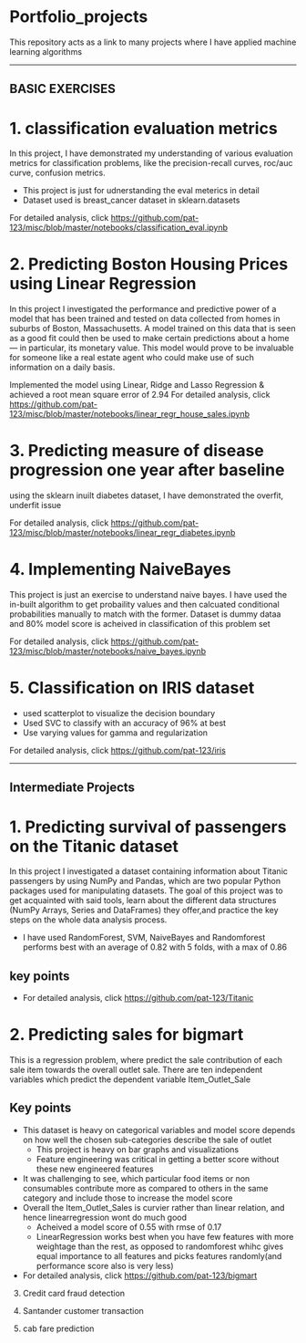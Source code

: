 # Portfolio_projects
This repository acts as a link to many projects where I have applied machine learning algorithms

----------------------------------------------------
BASIC EXERCISES
---------------------------------------------------
# 1. classification evaluation metrics

In this project, I have demonstrated my understanding of various evaluation metrics for classification problems, like the precision-recall curves, roc/auc curve, confusion metrics.
- This project is just for udnerstanding the eval meterics in detail
- Dataset used is breast_cancer dataset in sklearn.datasets

For detailed analysis, click https://github.com/pat-123/misc/blob/master/notebooks/classification_eval.ipynb

# 2. Predicting Boston Housing Prices using Linear Regression

In this project I investigated the performance and predictive power of a model that has been trained and tested on data collected from homes in suburbs of Boston, Massachusetts. A model trained on this data that is seen as a good fit could then be used to make certain predictions about a home — in particular, its monetary value. This model would prove to be invaluable for someone like a real estate agent who could make use of such information on a daily basis.

Implemented the model using Linear, Ridge and Lasso Regression & achieved a root mean square error of 2.94
For detailed analysis, click https://github.com/pat-123/misc/blob/master/notebooks/linear_regr_house_sales.ipynb

# 3. Predicting measure of disease progression one year after baseline

using the sklearn inuilt diabetes dataset, I have demonstrated the overfit, underfit issue

For detailed analysis, click https://github.com/pat-123/misc/blob/master/notebooks/linear_regr_diabetes.ipynb

# 4. Implementing NaiveBayes

This project is just an exercise to understand naive bayes. I have used the in-built algorithm to get probaility values and then calcuated conditional probabilities manually to match with the former.
Dataset is dummy dataa and 80% model score is acheived in classification of this problem set

For detailed analysis, click https://github.com/pat-123/misc/blob/master/notebooks/naive_bayes.ipynb

# 5. Classification on IRIS dataset

- used scatterplot to visualize the decision boundary
- Used SVC to classify with an accuracy of 96% at best 
- Use varying values for gamma and regularization

For detailed analysis, click https://github.com/pat-123/iris

--------------------------------------------------------------------------
Intermediate Projects
--------------------------------------------------------------------------
# 1. Predicting survival of passengers on the Titanic dataset

In this project I investigated a dataset containing information about Titanic passengers by using NumPy and Pandas, which are two popular Python packages used for manipulating datasets. The goal of this project was to get acquainted with said tools, learn about the different data structures (NumPy Arrays, Series and DataFrames) they offer,and practice the key steps on the whole data analysis process.
- I have used RandomForest, SVM, NaiveBayes and Randomforest performs best with an average of 0.82 with 5 folds, with a max of 0.86
## key points

- For detailed analysis, click https://github.com/pat-123/Titanic

# 2. Predicting sales for bigmart
This is a regression problem, where predict the sale contribution of each sale item towards the overall outlet sale.
There are ten independent variables which predict the dependent variable Item_Outlet_Sale
## Key points
- This dataset is heavy on categorical variables and model score depends on how well the chosen sub-categories describe the sale of outlet
  - This project is heavy on bar graphs and visualizations
  - Feature engineering was critical in getting a better score without these new engineered features
- It was challenging to see, which particular food items or non consumables contribute more as compared to others in the same category and include those to increase the model score
- Overall the Item_Outlet_Sales is curvier rather than linear relation, and hence linearregression wont do much good
  - Acheived a model score of 0.55 with rmse of 0.17
  - LinearRegression works best when you have few features with more weightage than the rest, as opposed to randomforest whihc gives equal importance to all features and picks features randomly(and performance score also is very less)
- For detailed analysis, click https://github.com/pat-123/bigmart


3. Credit card fraud detection

4. Santander customer transaction

5. cab fare prediction


